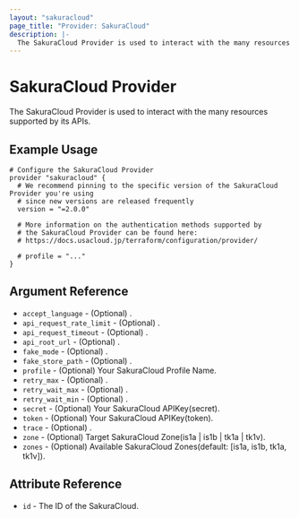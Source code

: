 ```yaml
---
layout: "sakuracloud"
page_title: "Provider: SakuraCloud"
description: |-
  The SakuraCloud Provider is used to interact with the many resources supported by its APIs.
---
```


# SakuraCloud Provider

The SakuraCloud Provider is used to interact with the many resources supported by its APIs.

## Example Usage

```hcl
# Configure the SakuraCloud Provider
provider "sakuracloud" {
  # We recommend pinning to the specific version of the SakuraCloud Provider you're using
  # since new versions are released frequently
  version = "=2.0.0"

  # More information on the authentication methods supported by
  # the SakuraCloud Provider can be found here:
  # https://docs.usacloud.jp/terraform/configuration/provider/

  # profile = "..."
}
```
## Argument Reference

* `accept_language` - (Optional) .
* `api_request_rate_limit` - (Optional) .
* `api_request_timeout` - (Optional) .
* `api_root_url` - (Optional) .
* `fake_mode` - (Optional) .
* `fake_store_path` - (Optional) .
* `profile` - (Optional) Your SakuraCloud Profile Name.
* `retry_max` - (Optional) .
* `retry_wait_max` - (Optional) .
* `retry_wait_min` - (Optional) .
* `secret` - (Optional) Your SakuraCloud APIKey(secret).
* `token` - (Optional) Your SakuraCloud APIKey(token).
* `trace` - (Optional) .
* `zone` - (Optional) Target SakuraCloud Zone(is1a | is1b | tk1a | tk1v).
* `zones` - (Optional) Available SakuraCloud Zones(default: [is1a, is1b, tk1a, tk1v]).



## Attribute Reference

* `id` - The ID of the SakuraCloud.




